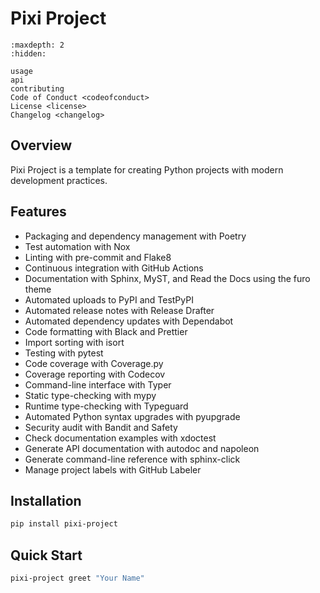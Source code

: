 # Pixi Project

```{toctree}
:maxdepth: 2
:hidden:

usage
api
contributing
Code of Conduct <codeofconduct>
License <license>
Changelog <changelog>
```

## Overview

Pixi Project is a template for creating Python projects with modern development practices.

## Features

- Packaging and dependency management with Poetry
- Test automation with Nox
- Linting with pre-commit and Flake8
- Continuous integration with GitHub Actions
- Documentation with Sphinx, MyST, and Read the Docs using the furo theme
- Automated uploads to PyPI and TestPyPI
- Automated release notes with Release Drafter
- Automated dependency updates with Dependabot
- Code formatting with Black and Prettier
- Import sorting with isort
- Testing with pytest
- Code coverage with Coverage.py
- Coverage reporting with Codecov
- Command-line interface with Typer
- Static type-checking with mypy
- Runtime type-checking with Typeguard
- Automated Python syntax upgrades with pyupgrade
- Security audit with Bandit and Safety
- Check documentation examples with xdoctest
- Generate API documentation with autodoc and napoleon
- Generate command-line reference with sphinx-click
- Manage project labels with GitHub Labeler

## Installation

```bash
pip install pixi-project
```

## Quick Start

```bash
pixi-project greet "Your Name"
``` 